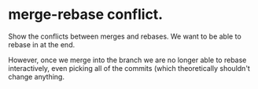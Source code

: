 # merge-rebase conflict. 
Show the conflicts between merges and rebases. We want to be able to rebase in at the end. 

However, once we merge into the branch we are no longer able to rebase interactively, even picking all of the commits (which theoretically shouldn't change anything. 
